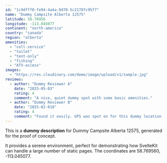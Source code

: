 ```yaml
---
id: "1c9dfff0-fe94-4a4a-9d70-5c21707c95f7"
name: "Dummy Campsite Alberta 12575"
latitude: 58.76956
longitude: -113.045077
continent: "north-america"
country: "canada"
region: "alberta"
amenities:
  - "cell-service"
  - "toilet"
  - "tent-only"
  - "fishing"
  - "ATV-access"
images:
  - "https://res.cloudinary.com/demo/image/upload/v1/sample.jpg"
reviews:
  - author: "Dummy Reviewer A"
    date: "2025-05-03"
    rating: 4
    comment: "A nice, quiet dummy spot with some basic amenities."
  - author: "Dummy Reviewer B"
    date: "2025-02-018"
    rating: 4
    comment: "Found it easily. GPS was spot on for this dummy location."
---
```


This is a **dummy description** for Dummy Campsite Alberta 12575, generated for the proof of concept.

It provides a serene environment, perfect for demonstrating how SvelteKit can handle a large number of static pages. The coordinates are 58.769560, -113.045077.
